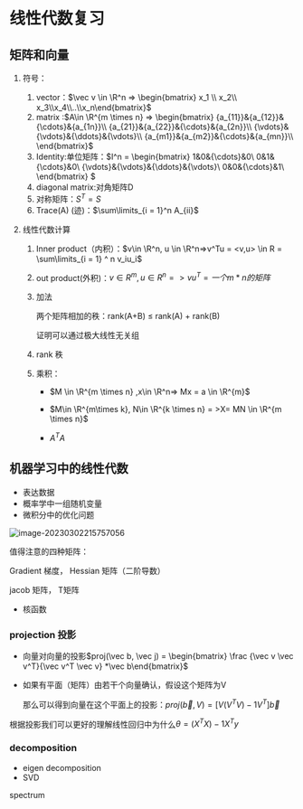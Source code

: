 # 线性代数复习

## 矩阵和向量

1. 符号：

   1. vector：$\vec v \in \R^n  => \begin{bmatrix} x_1 \\ x_2\\ x_3\\x_4\\..\\x_n\end{bmatrix}$
   2. matrix :$A\in \R^{m \times n} => \begin{bmatrix}
      {a_{11}}&{a_{12}}&{\cdots}&{a_{1n}}\\
      {a_{21}}&{a_{22}}&{\cdots}&{a_{2n}}\\
      {\vdots}&{\vdots}&{\ddots}&{\vdots}\\
      {a_{m1}}&{a_{m2}}&{\cdots}&{a_{mn}}\\
      \end{bmatrix}$
   3. Identity:单位矩阵：$I^n = \begin{bmatrix}
      1&0&{\cdots}&0\\
      0&1&{\cdots}&0\\
      {\vdots}&{\vdots}&{\ddots}&{\vdots}\\
      0&0&{\cdots}&1\\
      \end{bmatrix} $
   4. diagonal matrix:对角矩阵D
   5. 对称矩阵：$S^T = S$
   6. Trace(A) (迹)：$\sum\limits_{i = 1}^n A_{ii}$

2. 线性代数计算

   1. Inner product（内积）：$v\in \R^n, u \in \R^n=>v^Tu = <v,u> \in R = \sum\limits_{i = 1} ^ n v_iu_i$

   2. out product(外积)：$v\in R^m,u \in R^n=> vu^T = 一个m*n的矩阵$

   3. 加法

      两个矩阵相加的秩：rank(A+B) $\le$ rank(A) + rank(B)

      证明可以通过极大线性无关组

   4. rank 秩

   5. 乘积：

      -  $M \in \R^{m \times n} ,x\in \R^n=> Mx = a  \in \R^{m}$
   
      - $M\in \R^{m\times k}, N\in \R^{k \times n} = >X= MN \in  \R^{m \times n}$
      - $A^TA$

## 机器学习中的线性代数

- 表达数据
- 概率学中一组随机变量
- 微积分中的优化问题

![image-20230302215757056](http://typora-yy.oss-cn-hangzhou.aliyuncs.com/img/image-20230302215757056.png)

值得注意的四种矩阵：

Gradient 梯度， Hessian 矩阵（二阶导数）

jacob 矩阵， T矩阵

- 核函数





### projection 投影

- 向量对向量的投影$proj(\vec b, \vec j) = \begin{bmatrix} \frac {\vec v \vec v^T}{\vec v^T \vec v} *\vec b\end{bmatrix}$

- 如果有平面（矩阵）由若干个向量确认，假设这个矩阵为V

  那么可以得到向量在这个平面上的投影：$proj(\vec b, V) =[V(V^TV)-1V^T]\vec b$

根据投影我们可以更好的理解线性回归中为什么$\theta = (X^TX)-1X^T y$





### decomposition 

- eigen decomposition 
- SVD



spectrum